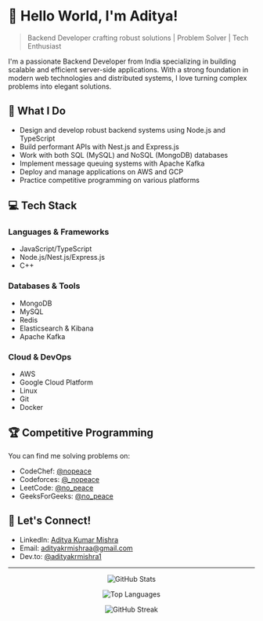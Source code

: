 # 👋 Hello World, I'm Aditya!

> Backend Developer crafting robust solutions | Problem Solver | Tech Enthusiast

I'm a passionate Backend Developer from India specializing in building scalable and efficient server-side applications. With a strong foundation in modern web technologies and distributed systems, I love turning complex problems into elegant solutions.

## 🚀 What I Do

- Design and develop robust backend systems using Node.js and TypeScript
- Build performant APIs with Nest.js and Express.js
- Work with both SQL (MySQL) and NoSQL (MongoDB) databases
- Implement message queuing systems with Apache Kafka
- Deploy and manage applications on AWS and GCP
- Practice competitive programming on various platforms

## 💻 Tech Stack

### Languages & Frameworks
- JavaScript/TypeScript
- Node.js/Nest.js/Express.js
- C++
  
### Databases & Tools
- MongoDB
- MySQL
- Redis
- Elasticsearch & Kibana
- Apache Kafka

### Cloud & DevOps
- AWS
- Google Cloud Platform
- Linux
- Git
- Docker

## 🏆 Competitive Programming
You can find me solving problems on:
- CodeChef: [@nopeace](https://www.codechef.com/users/nopeace)
- Codeforces: [@_nopeace](https://codeforces.com/profile/_nopeace)
- LeetCode: [@no_peace](https://leetcode.com/no_peace/)
- GeeksForGeeks: [@no_peace](https://auth.geeksforgeeks.org/user/no_peace)

## 🤝 Let's Connect!
- LinkedIn: [Aditya Kumar Mishra](https://www.linkedin.com/in/aditya-kumar-mishra-62799b190/)
- Email: adityakrmishraa@gmail.com
- Dev.to: [@adityakrmishra1](https://dev.to/adityakrmishra1)

---

<div align="center">

![GitHub Stats](https://github-readme-stats.vercel.app/api?username=adityakrmishra1&show_icons=true&theme=dark)

![Top Languages](https://github-readme-stats.vercel.app/api/top-langs?username=adityakrmishra1&show_icons=true&locale=en&layout=compact&theme=dark)

![GitHub Streak](https://github-readme-streak-stats.herokuapp.com/?user=adityakrmishra1&theme=dark)

</div>
